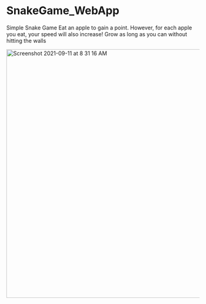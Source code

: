 # SnakeGame_WebApp

Simple Snake Game
Eat an apple to gain a point. However, for each apple you eat, your speed will also increase!
Grow as long as you can without hitting the walls 

<img width="649" alt="Screenshot 2021-09-11 at 8 31 16 AM" src="https://user-images.githubusercontent.com/84952189/132930275-69e432ae-8311-480a-b894-803afb811025.png">
